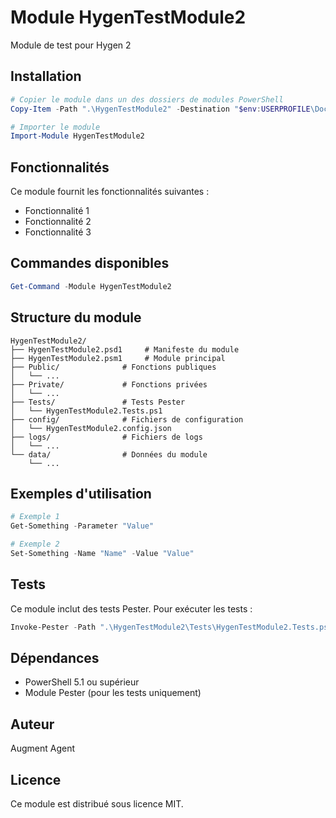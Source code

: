 # Module HygenTestModule2

Module de test pour Hygen 2

## Installation

```powershell
# Copier le module dans un des dossiers de modules PowerShell
Copy-Item -Path ".\HygenTestModule2" -Destination "$env:USERPROFILE\Documents\WindowsPowerShell\Modules\" -Recurse

# Importer le module
Import-Module HygenTestModule2
```

## Fonctionnalités

Ce module fournit les fonctionnalités suivantes :

- Fonctionnalité 1
- Fonctionnalité 2
- Fonctionnalité 3

## Commandes disponibles

```powershell
Get-Command -Module HygenTestModule2
```

## Structure du module

```
HygenTestModule2/
├── HygenTestModule2.psd1     # Manifeste du module
├── HygenTestModule2.psm1     # Module principal
├── Public/              # Fonctions publiques
│   └── ...
├── Private/             # Fonctions privées
│   └── ...
├── Tests/               # Tests Pester
│   └── HygenTestModule2.Tests.ps1
├── config/              # Fichiers de configuration
│   └── HygenTestModule2.config.json
├── logs/                # Fichiers de logs
│   └── ...
└── data/                # Données du module
    └── ...
```

## Exemples d'utilisation

```powershell
# Exemple 1
Get-Something -Parameter "Value"

# Exemple 2
Set-Something -Name "Name" -Value "Value"
```

## Tests

Ce module inclut des tests Pester. Pour exécuter les tests :

```powershell
Invoke-Pester -Path ".\HygenTestModule2\Tests\HygenTestModule2.Tests.ps1"
```

## Dépendances

- PowerShell 5.1 ou supérieur
- Module Pester (pour les tests uniquement)

## Auteur

Augment Agent

## Licence

Ce module est distribué sous licence MIT.

